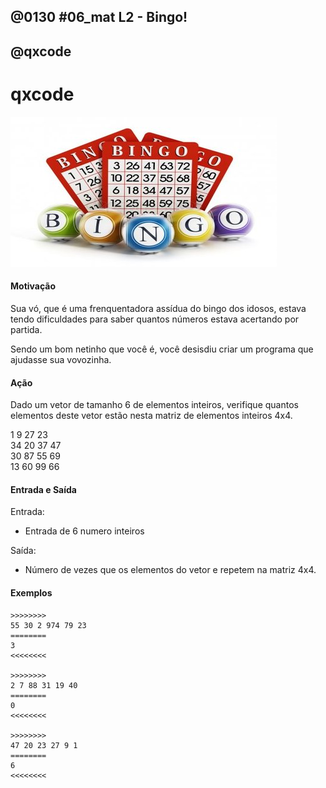 ## @0130 #06_mat L2 - Bingo!
## @qxcode

# qxcode

![](capa.jpg)

#### Motivação  

Sua vó, que é uma frenquentadora assídua do bingo dos idosos, estava tendo dificuldades para saber quantos números estava acertando por partida.

  

Sendo um bom netinho que você é, você desisdiu criar um programa que ajudasse sua vovozinha.

#### Ação  

Dado um vetor de tamanho 6 de elementos inteiros, verifique quantos elementos deste vetor estão nesta matriz de elementos inteiros 4x4.

1 9 27 23  
34 20 37 47  
30 87 55 69  
13 60 99 66

#### Entrada e Saída  

Entrada:

*   Entrada de 6 numero inteiros 

Saída:

*   Número de vezes que os elementos do vetor e repetem na matriz 4x4.  

#### Exemplos

```
>>>>>>>>
55 30 2 974 79 23
========
3
<<<<<<<<

>>>>>>>>
2 7 88 31 19 40
========
0
<<<<<<<<

>>>>>>>>
47 20 23 27 9 1
========
6
<<<<<<<<
```

<!---
>>>>>>>> 01
1 7 5 3 4 8
1 2 3 4
5 6 7 8
9 10 11 12
13 14 15 16
========
6
<<<<<<<<

>>>>>>>> 02
21 48 9 12 7 1
11 17 21 45
33 55 22 15
12 3 18 36
49 51 7 80
========
3
<<<<<<<<
--->